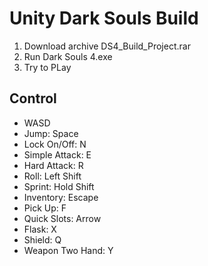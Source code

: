 # Unity Dark Souls Build

1. Download archive DS4_Build_Project.rar
2. Run Dark Souls 4.exe
3. Try to PLay

## Control
- WASD
- Jump: Space
- Lock On/Off: N
- Simple Attack: E
- Hard Attack: R
- Roll: Left Shift
- Sprint: Hold Shift
- Inventory: Escape
- Pick Up: F
- Quick Slots: Arrow
- Flask: X
- Shield: Q
- Weapon Two Hand: Y
